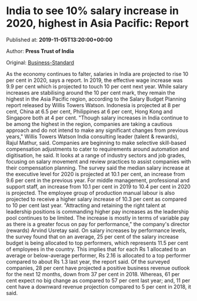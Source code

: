 
# India to see 10% salary increase in 2020, highest in Asia Pacific: Report

Published at: **2019-11-05T13:20:00+00:00**

Author: **Press Trust of India**

Original: [Business-Standard](https://www.business-standard.com/article/companies/india-to-see-10-salary-increase-in-2020-highest-in-asia-pacific-report-119110501428_1.html)

As the economy continues to falter, salaries in India are projected to rise 10 per cent in 2020, says a report.
In 2019, the effective wage increase was 9.9 per cent which is projected to touch 10 per cent next year. While salary increases are stabilising around the 10 per cent mark, they remain the highest in the Asia Pacific region, according to the Salary Budget Planning report released by Willis Towers Watson.
Indonesia is projected at 8 per cent, China at 6.5 per cent, Philippines at 6 per cent, Hong Kong and Singapore both at 4 per cent.
"Though salary increases in India continue to be among the highest in the region, companies are taking a cautious approach and do not intend to make any significant changes from previous years," Willis Towers Watson India consulting leader (talent & rewards), Rajul Mathur, said.
Companies are beginning to make selective skill-based compensation adjustments to cater to requirements around automation and digitisation, he said.
It looks at a range of industry sectors and job grades, focusing on salary movement and review practices to assist companies with their compensation planning.
The survey said the median salary increase at the executive level for 2020 is projected at 10.1 per cent, an increase from 9.6 per cent in the previous year.
For middle management, professional and support staff, an increase from 10.1 per cent in 2019 to 10.4 per cent in 2020 is projected.
The employee group of production manual labour is also projected to receive a higher salary increase of 10.3 per cent as compared to 10 per cent last year.
"Attracting and retaining the right talent at leadership positions is commanding higher pay increases as the leadership pool continues to be limited. The increase is mostly in terms of variable pay as there is a greater focus on pay for performance," the company's director (rewards) Arvind Usretay said.
On salary increases by performance levels, the survey found that on an average, 25 per cent of the salary increase budget is being allocated to top performers, which represents 11.5 per cent of employees in the country.
This implies that for each Rs 1 allocated to an average or below-average performer, Rs 2.16 is allocated to a top performer compared to about Rs 1.3 last year, the report said.
Of the surveyed companies, 28 per cent have projected a positive business revenue outlook for the next 12 months, down from 37 per cent in 2018.
Whereas, 61 per cent expect no big change as compared to 57 per cent last year; and, 11 per cent have a downward revenue projection compared to 5 per cent in 2018, it said.

